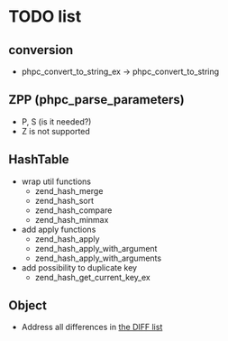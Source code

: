 # TODO list

## conversion
- phpc_convert_to_string_ex -> phpc_convert_to_string

## ZPP (phpc_parse_parameters)
- P, S (is it needed?)
- Z is not supported

## HashTable
- wrap util functions
  - zend_hash_merge
  - zend_hash_sort
  - zend_hash_compare
  - zend_hash_minmax
- add apply functions
  - zend_hash_apply
  - zend_hash_apply_with_argument
  - zend_hash_apply_with_arguments
- add possibility to duplicate key
  - zend_hash_get_current_key_ex

## Object
- Address all differences in [the DIFF list](DIFF.md)
